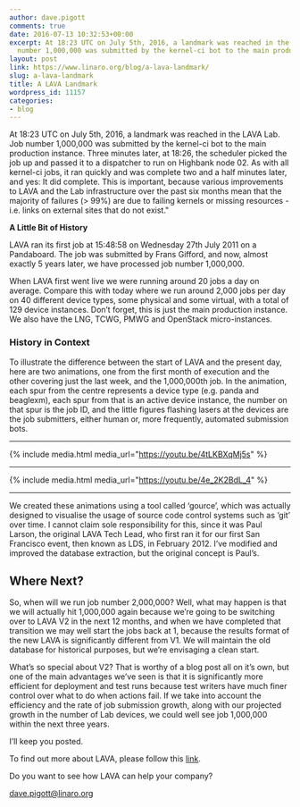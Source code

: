 ```yaml
---
author: dave.pigott
comments: true
date: 2016-07-13 10:32:53+00:00
excerpt: At 18:23 UTC on July 5th, 2016, a landmark was reached in the LAVA Lab. Job
  number 1,000,000 was submitted by the kernel-ci bot to the main production instance.
layout: post
link: https://www.linaro.org/blog/a-lava-landmark/
slug: a-lava-landmark
title: A LAVA Landmark
wordpress_id: 11157
categories:
- blog
---
```


At 18:23 UTC on July 5th, 2016, a landmark was reached in the LAVA Lab. Job number 1,000,000 was submitted by the kernel-ci bot to the main production instance. Three minutes later, at 18:26, the scheduler picked the job up and passed it to a dispatcher to run on Highbank node 02. As with all kernel-ci jobs, it ran quickly and was complete two and a half minutes later, and yes: It did complete. This is important, because various improvements to LAVA and the Lab infrastructure over the past six months mean that the majority of failures (> 99%) are due to failing kernels or missing resources - i.e. links on external sites that do not exist."

**A Little Bit of History**

LAVA ran its first job at 15:48:58 on Wednesday 27th July 2011 on a Pandaboard. The job was submitted by Frans Gifford, and now, almost exactly 5 years later, we have processed job number 1,000,000.

When LAVA first went live we were running around 20 jobs a day on average. Compare this with today where we run around 2,000 jobs per day on 40 different device types, some physical and some virtual, with a total of 129 device instances. Don’t forget, this is just the main production instance. We also have the LNG, TCWG, PMWG and OpenStack micro-instances.


### History in Context


To illustrate the difference between the start of LAVA and the present day, here are two animations, one from the first month of execution and the other covering just the last week, and the 1,000,000th job. In the animation, each spur from the centre represents a device type (e.g. panda and beaglexm), each spur from that is an active device instance, the number on that spur is the job ID, and the little figures flashing lasers at the devices are the job submitters, either human or, more frequently, automated submission bots.

* * *

{% include media.html media_url="https://youtu.be/4tLKBXqMj5s" %}

* * *

{% include media.html media_url="https://youtu.be/4e_2K2BdL_4" %}

* * *

We created these animations using a tool called ‘gource’, which was actually designed to visualise the usage of source code control systems such as ‘git’ over time. I cannot claim sole responsibility for this, since it was Paul Larson, the original LAVA Tech Lead, who first ran it for our first San Francisco event, then known as LDS, in February 2012. I’ve modified and improved the database extraction, but the original concept is Paul’s.


## Where Next?


So, when will we run job number 2,000,000? Well, what may happen is that we will actually hit 1,000,000 again because we’re going to be switching over to LAVA V2 in the next 12 months, and when we have completed that transition we may well start the jobs back at 1, because the results format of the new LAVA is significantly different from V1. We will maintain the old database for historical purposes, but we’re envisaging a clean start.

What’s so special about V2? That is worthy of a blog post all on it’s own, but one of the main advantages we’ve seen is that it is significantly more efficient for deployment and test runs because test writers have much finer control over what to do when actions fail. If we take into account the efficiency and the rate of job submission growth, along with our projected growth in the number of Lab devices, we could well see job 1,000,000 within the next three years.

I’ll keep you posted.

To find out more about LAVA, please follow this [link](http://www.linaro.org/initiatives/lava/).

Do you want to see how LAVA can help your company?

dave.pigott@linaro.org
